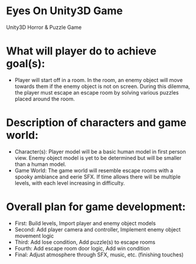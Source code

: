 # Eyes On Unity3D Game
Unity3D Horror &amp; Puzzle Game

# What will player do to achieve goal(s):
-	Player will start off in a room. In the room, an enemy object will move towards them if the enemy object is not on screen. During this dilemma, the player must escape an escape room by solving various puzzles placed around the room.
  
# Description of characters and game world: 
-	Character(s): Player model will be a basic human model in first person view. Enemy object model is yet to be determined but will be smaller than a human model.
-	Game World: The game world will resemble escape rooms with a spooky ambiance and eerie SFX. If time allows there will be multiple levels, with each level increasing in difficulty.
  
# Overall plan for game development: 
-	First: Build levels, Import player and enemy object models
-	Second: Add player camera and controller, Implement enemy object movement logic
-	Third: Add lose condition, Add puzzle(s) to escape rooms
-	Fourth: Add escape room door logic, Add win condition
-	Final: Adjust atmosphere through SFX, music, etc. (finishing touches)
